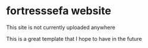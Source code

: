 # fortresssefa website

This site is not currently uploaded anywhere

This is a great template that I hope to have in the future
